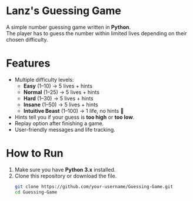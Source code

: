 # Lanz's Guessing Game

A simple number guessing game written in **Python**.  
The player has to guess the number within limited lives depending on their chosen difficulty.  


# Features
- Multiple difficulty levels:
  - **Easy** (1–10) → 5 lives + hints  
  - **Normal** (1–25) → 5 lives + hints  
  - **Hard** (1–30) → 5 lives + hints  
  - **Insane** (1–50) → 5 lives + hints  
  - **Intuitive Beast** (1–100) → 1 life, no hints 🐉  
- Hints tell you if your guess is **too high** or **too low**.  
- Replay option after finishing a game.  
- User-friendly messages and life tracking.  


# How to Run
1. Make sure you have **Python 3.x** installed.  
2. Clone this repository or download the file.  
   ```bash
   git clone https://github.com/your-username/Guessing-Game.git
   cd Guessing-Game

